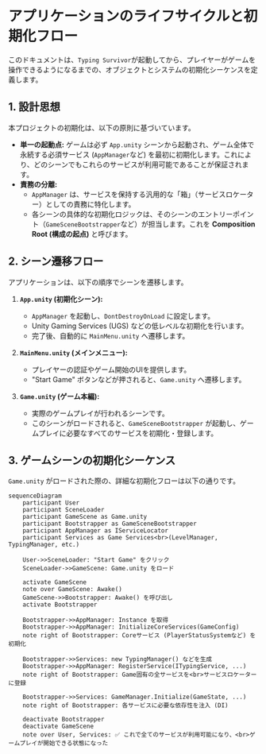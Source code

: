 # **アプリケーションのライフサイクルと初期化フロー**

このドキュメントは、`Typing Survivor`が起動してから、プレイヤーがゲームを操作できるようになるまでの、オブジェクトとシステムの初期化シーケンスを定義します。

## **1. 設計思想**

本プロジェクトの初期化は、以下の原則に基づいています。

*   **単一の起動点:** ゲームは必ず `App.unity` シーンから起動され、ゲーム全体で永続する必須サービス (`AppManager`など) を最初に初期化します。これにより、どのシーンでもこれらのサービスが利用可能であることが保証されます。
*   **責務の分離:**
    *   `AppManager` は、サービスを保持する汎用的な「箱」（サービスロケーター）としての責務に特化します。
    *   各シーンの具体的な初期化ロジックは、そのシーンのエントリーポイント（`GameSceneBootstrapper`など）が担当します。これを **Composition Root (構成の起点)** と呼びます。

## **2. シーン遷移フロー**

アプリケーションは、以下の順序でシーンを遷移します。

1.  **`App.unity` (初期化シーン):**
    *   `AppManager` を起動し、`DontDestroyOnLoad` に設定します。
    *   Unity Gaming Services (UGS) などの低レベルな初期化を行います。
    *   完了後、自動的に `MainMenu.unity` へ遷移します。

2.  **`MainMenu.unity` (メインメニュー):**
    *   プレイヤーの認証やゲーム開始のUIを提供します。
    *   "Start Game" ボタンなどが押されると、`Game.unity` へ遷移します。

3.  **`Game.unity` (ゲーム本編):**
    *   実際のゲームプレイが行われるシーンです。
    *   このシーンがロードされると、`GameSceneBootstrapper` が起動し、ゲームプレイに必要なすべてのサービスを初期化・登録します。

## **3. ゲームシーンの初期化シーケンス**

`Game.unity` がロードされた際の、詳細な初期化フローは以下の通りです。

```mermaid
sequenceDiagram
    participant User
    participant SceneLoader
    participant GameScene as Game.unity
    participant Bootstrapper as GameSceneBootstrapper
    participant AppManager as IServiceLocator
    participant Services as Game Services<br>(LevelManager, TypingManager, etc.)

    User->>SceneLoader: "Start Game" をクリック
    SceneLoader->>GameScene: Game.unity をロード

    activate GameScene
    note over GameScene: Awake()
    GameScene->>Bootstrapper: Awake() を呼び出し
    activate Bootstrapper

    Bootstrapper->>AppManager: Instance を取得
    Bootstrapper->>AppManager: InitializeCoreServices(GameConfig)
    note right of Bootstrapper: Coreサービス (PlayerStatusSystemなど) を初期化

    Bootstrapper->>Services: new TypingManager() などを生成
    Bootstrapper->>AppManager: RegisterService(ITypingService, ...)
    note right of Bootstrapper: Game固有の全サービスを<br>サービスロケーターに登録

    Bootstrapper->>Services: GameManager.Initialize(GameState, ...)
    note right of Bootstrapper: 各サービスに必要な依存性を注入 (DI)

    deactivate Bootstrapper
    deactivate GameScene
    note over User, Services: ✅ これで全てのサービスが利用可能になり、<br>ゲームプレイが開始できる状態になった
```
